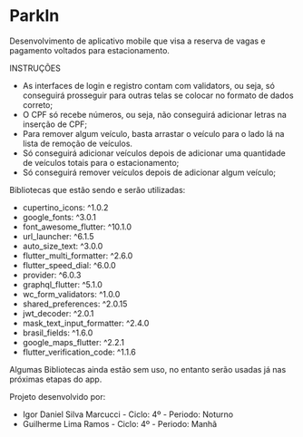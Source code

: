 # ParkIn

Desenvolvimento de aplicativo mobile que visa a reserva de vagas e pagamento voltados para estacionamento.

INSTRUÇÕES

- As interfaces de login e registro contam com validators, ou seja, só conseguirá prosseguir para outras telas se colocar no formato de dados correto;
- O CPF só recebe números, ou seja, não conseguirá adicionar letras na inserção de CPF;
- Para remover algum veículo, basta arrastar o veículo para o lado lá na lista de remoção de veículos.
- Só conseguirá adicionar veículos depois de adicionar uma quantidade de veículos totais para o estacionamento;
- Só conseguirá remover veículos depois de adicionar algum veículo;

Bibliotecas que estão sendo e serão utilizadas:

- cupertino_icons: ^1.0.2
- google_fonts: ^3.0.1
- font_awesome_flutter: ^10.1.0
- url_launcher: ^6.1.5
- auto_size_text: ^3.0.0
- flutter_multi_formatter: ^2.6.0
- flutter_speed_dial: ^6.0.0
- provider: ^6.0.3
- graphql_flutter: ^5.1.0
- wc_form_validators: ^1.0.0
- shared_preferences: ^2.0.15
- jwt_decoder: ^2.0.1
- mask_text_input_formatter: ^2.4.0
- brasil_fields: ^1.6.0
- google_maps_flutter: ^2.2.1
- flutter_verification_code: ^1.1.6

Algumas Bibliotecas ainda estão sem uso, no entanto serão usadas já nas próximas etapas do app.

Projeto desenvolvido por:

- Igor Daniel Silva Marcucci - Ciclo: 4º - Periodo: Noturno
- Guilherme Lima Ramos - Ciclo: 4º - Periodo: Manhã

